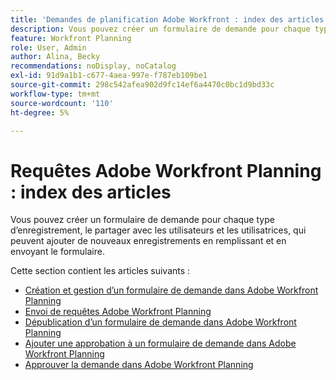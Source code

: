 ```yaml
---
title: 'Demandes de planification Adobe Workfront : index des articles'
description: Vous pouvez créer un formulaire de demande pour chaque type d’enregistrement, le partager avec les utilisateurs et les utilisatrices, qui peuvent ajouter de nouveaux enregistrements en remplissant et en envoyant le formulaire.
feature: Workfront Planning
role: User, Admin
author: Alina, Becky
recommendations: noDisplay, noCatalog
exl-id: 91d9a1b1-c677-4aea-997e-f787eb109be1
source-git-commit: 298c542afea902d9fc14ef6a4470c0bc1d9bd33c
workflow-type: tm+mt
source-wordcount: '110'
ht-degree: 5%

---
```


# Requêtes Adobe Workfront Planning : index des articles

<!--<span class="preview">The highlighted information on this page refers to functionality not yet generally available. It is available only in the Preview environment for all customers. After the monthly releases to Production, the same features are also available in the Production environment for customers who enabled fast releases. </span>   

<span class="preview">For information about fast releases, see [Enable or disable fast releases for your organization](/help/quicksilver/administration-and-setup/set-up-workfront/configure-system-defaults/enable-fast-release-process.md). </span>-->

Vous pouvez créer un formulaire de demande pour chaque type d’enregistrement, le partager avec les utilisateurs et les utilisatrices, qui peuvent ajouter de nouveaux enregistrements en remplissant et en envoyant le formulaire.

Cette section contient les articles suivants :

* [Création et gestion d’un formulaire de demande dans Adobe Workfront Planning](/help/quicksilver/planning/requests/create-request-form.md)
* [Envoi de requêtes Adobe Workfront Planning](/help/quicksilver/planning/requests/submit-requests.md)
* [Dépublication d’un formulaire de demande dans Adobe Workfront Planning](/help/quicksilver/planning/requests/unpublish-request-form.md)
* [Ajouter une approbation à un formulaire de demande dans Adobe Workfront Planning](/help/quicksilver/planning/requests/add-approval-to-request-form.md)
* [Approuver la demande dans Adobe Workfront Planning](/help/quicksilver/planning/requests/approve-request.md)
